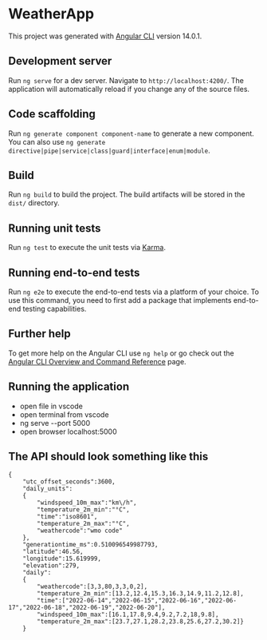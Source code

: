 # WeatherApp

This project was generated with [Angular CLI](https://github.com/angular/angular-cli) version 14.0.1.

## Development server

Run `ng serve` for a dev server. Navigate to `http://localhost:4200/`. The application will automatically reload if you change any of the source files.

## Code scaffolding

Run `ng generate component component-name` to generate a new component. You can also use `ng generate directive|pipe|service|class|guard|interface|enum|module`.

## Build

Run `ng build` to build the project. The build artifacts will be stored in the `dist/` directory.

## Running unit tests

Run `ng test` to execute the unit tests via [Karma](https://karma-runner.github.io).

## Running end-to-end tests

Run `ng e2e` to execute the end-to-end tests via a platform of your choice. To use this command, you need to first add a package that implements end-to-end testing capabilities.

## Further help

To get more help on the Angular CLI use `ng help` or go check out the [Angular CLI Overview and Command Reference](https://angular.io/cli) page.

## Running the application 
- open file in vscode
- open terminal from vscode
- ng serve --port 5000
- open browser localhost:5000

## The API should look something like this
```
{
	"utc_offset_seconds":3600,
	"daily_units":
	{		
		"windspeed_10m_max":"km\/h",
		"temperature_2m_min":"°C",
		"time":"iso8601",
		"temperature_2m_max":"°C",
		"weathercode":"wmo code"
	},
	"generationtime_ms":0.510096549987793,
	"latitude":46.56,
	"longitude":15.619999,
	"elevation":279,
	"daily":
	{
		"weathercode":[3,3,80,3,3,0,2],
		"temperature_2m_min":[13.2,12.4,15.3,16.3,14.9,11.2,12.8],
		"time":["2022-06-14","2022-06-15","2022-06-16","2022-06-17","2022-06-18","2022-06-19","2022-06-20"],
		"windspeed_10m_max":[16.1,17.8,9.4,9.2,7.2,18,9.8],
		"temperature_2m_max":[23.7,27.1,28.2,23.8,25.6,27.2,30.2]}
	}

```
